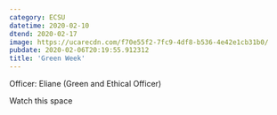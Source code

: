 ```yaml
---
category: ECSU
datetime: 2020-02-10
dtend: 2020-02-17
image: https://ucarecdn.com/f70e55f2-7fc9-4df8-b536-4e42e1cb31b0/
pubdate: 2020-02-06T20:19:55.912312
title: 'Green Week'
---
```

Officer: Eliane (Green and Ethical Officer)

Watch this space

